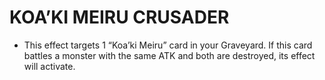 # KOA’KI MEIRU CRUSADER

*   This effect targets 1 “Koa’ki Meiru” card in your Graveyard. If this card battles a monster with the same ATK and both are destroyed, its effect will activate.
